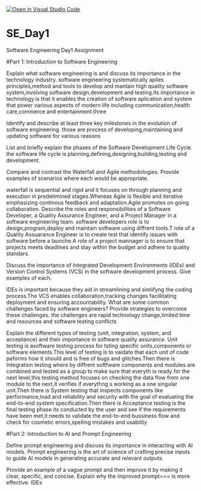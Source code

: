 [![Open in Visual Studio Code](https://classroom.github.com/assets/open-in-vscode-2e0aaae1b6195c2367325f4f02e2d04e9abb55f0b24a779b69b11b9e10269abc.svg)](https://classroom.github.com/online_ide?assignment_repo_id=15568499&assignment_repo_type=AssignmentRepo)
# SE_Day1
Software Engineering Day1 Assignment

#Part 1: Introduction to Software Engineering

Explain what software engineering is and discuss its importance in the technology industry.
software engineering systematically aplies principles,method and tools to develop and mantain high quality software system,involving software design,development and testing.Its importance in technology is that it enables the creation of software aplication and system that power various aspects of modern life including communication,health care,commerce and entertainment.three 

Identify and describe at least three key milestones in the evolution of software engineering.
those are process of developing,maintaining and updating software for various reasons

List and briefly explain the phases of the Software Development Life Cycle.
the software life cycle is planning,defining,designing,building,testing and development.

Compare and contrast the Waterfall and Agile methodologies. Provide examples of scenarios where each would be appropriate.

waterfall is sequential and rigid and it focuses on through planning and execution in predetimined stages.Whereas Agile is flexible and iterative emphasizing continous feedback and adaptation.Agile promotes on going collaboration.
Describe the roles and responsibilities of a Software Developer, a Quality Assurance Engineer, and a Project Manager in a software engineering team.
software developers role is to design,program,deploy and maintain software using diffrent tools.T role of a Quality Assuarance Engineer is to create test that identify issues with software before a launche.A role of a project mannager is to ensure that projects meets deadlines and stay within the budget and adhere to quality standars.

Discuss the importance of Integrated Development Environments (IDEs) and Version Control Systems (VCS) in the software development process. Give examples of each.

IDEs is important because they aid in streamlining and simlifyng the coding process.The VCS enables collaboration,tracking changes facillitating deployment and ensuring accountability.
What are some common challenges faced by software engineers? Provide strategies to overcome these challenges.
the challenges are rapid technology change,limited time and resources and software testing conflicts

Explain the different types of testing (unit, integration, system, and acceptance) and their importance in software quality assurance.
Unit testing is asoftware testing process for tsting specific  units,components or software elements.This level of testing is to vaidate that each unit of code peforms how it should and is free of bugs and glitches.Then there is Integration testing where by diffrent softfware components and modules are combined and tested as a group to make sure that everyth is ready for the next level,this testing method focuses on checking the data flow from one module to the next,it verifies if everythng s working as a one singular unit.Then there is System testing that inspects components like performance,load and reliability and security  with the goal of evaluating the end-to-end system specification.Then there is Acceptance testing is the final testing phase its conducted by the user and see if the requirements have been met,it needs to validate the end-to-end bussiness flow and check for cosmetic errors,spelling mistakes and usability

#Part 2: Introduction to AI and Prompt Engineering


Define prompt engineering and discuss its importance in interacting with AI models.
Prompt engineering is the art of science of crafting precise inputs to guide AI models in generating accurate and relevant outputs.

Provide an example of a vague prompt and then improve it by making it clear, specific, and concise. Explain why the improved prompt=== is more effective.
IDEs
